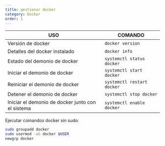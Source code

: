 ```yaml
---
title: gestionar docker
category: Docker
order: 1
---
```


| USO | COMANDO |
|---|---|
| Versión de docker | `docker version` |
| Detalles del docker instalado | `docker info` |
| Estado del demonio de docker | `systemctl status docker` |
| Iniciar el demonio de docker | `systemctl start docker` |
| Reiniciar el demonio de docker | `systemctl restart docker` |
| Detener el demonio de docker | `systemctl stop docker`
| Iniciar el demonio de docker junto con el sistema | `systemctl enable docker` |


Ejecutar comandos docker sin sudo:
```bash
sudo groupadd docker
sudo usermod -aG docker $USER
newgrp docker
```

